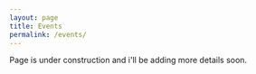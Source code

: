 ```yaml
---
layout: page
title: Events
permalink: /events/
---
```


Page is under construction and i'll be adding more details soon.
